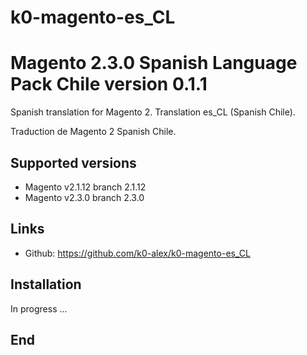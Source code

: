 # k0-magento-es_CL
# Magento 2.3.0 Spanish Language Pack Chile version 0.1.1

Spanish translation for Magento 2. Translation es_CL (Spanish Chile).

Traduction de Magento 2 Spanish Chile.

## Supported versions
* Magento v2.1.12 branch 2.1.12
* Magento v2.3.0 branch 2.3.0

## Links
* Github: https://github.com/k0-alex/k0-magento-es_CL

## Installation
In progress ...
## End